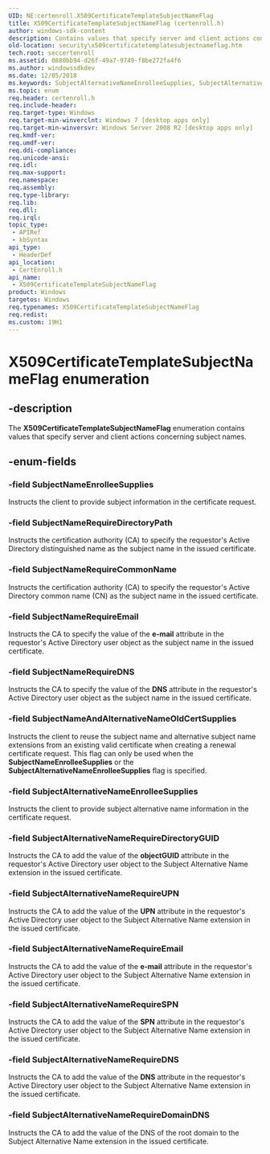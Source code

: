 ```yaml
---
UID: NE:certenroll.X509CertificateTemplateSubjectNameFlag
title: X509CertificateTemplateSubjectNameFlag (certenroll.h)
author: windows-sdk-content
description: Contains values that specify server and client actions concerning subject names.
old-location: security\x509certificatetemplatesubjectnameflag.htm
tech.root: seccertenroll
ms.assetid: 0880bb94-d26f-49a7-9749-f8be272fa4f6
ms.author: windowssdkdev
ms.date: 12/05/2018
ms.keywords: SubjectAlternativeNameEnrolleeSupplies, SubjectAlternativeNameRequireDNS, SubjectAlternativeNameRequireDirectoryGUID, SubjectAlternativeNameRequireDomainDNS, SubjectAlternativeNameRequireEmail, SubjectAlternativeNameRequireSPN, SubjectAlternativeNameRequireUPN, SubjectNameAndAlternativeNameOldCertSupplies, SubjectNameEnrolleeSupplies, SubjectNameRequireCommonName, SubjectNameRequireDNS, SubjectNameRequireDirectoryPath, SubjectNameRequireEmail, X509CertificateTemplateSubjectNameFlag, X509CertificateTemplateSubjectNameFlag enumeration [Security], certenroll/SubjectAlternativeNameEnrolleeSupplies, certenroll/SubjectAlternativeNameRequireDNS, certenroll/SubjectAlternativeNameRequireDirectoryGUID, certenroll/SubjectAlternativeNameRequireDomainDNS, certenroll/SubjectAlternativeNameRequireEmail, certenroll/SubjectAlternativeNameRequireSPN, certenroll/SubjectAlternativeNameRequireUPN, certenroll/SubjectNameAndAlternativeNameOldCertSupplies, certenroll/SubjectNameEnrolleeSupplies, certenroll/SubjectNameRequireCommonName, certenroll/SubjectNameRequireDNS, certenroll/SubjectNameRequireDirectoryPath, certenroll/SubjectNameRequireEmail, certenroll/X509CertificateTemplateSubjectNameFlag, security.x509certificatetemplatesubjectnameflag
ms.topic: enum
req.header: certenroll.h
req.include-header: 
req.target-type: Windows
req.target-min-winverclnt: Windows 7 [desktop apps only]
req.target-min-winversvr: Windows Server 2008 R2 [desktop apps only]
req.kmdf-ver: 
req.umdf-ver: 
req.ddi-compliance: 
req.unicode-ansi: 
req.idl: 
req.max-support: 
req.namespace: 
req.assembly: 
req.type-library: 
req.lib: 
req.dll: 
req.irql: 
topic_type:
 - APIRef
 - kbSyntax
api_type:
 - HeaderDef
api_location:
 - CertEnroll.h
api_name:
 - X509CertificateTemplateSubjectNameFlag
product: Windows
targetos: Windows
req.typenames: X509CertificateTemplateSubjectNameFlag
req.redist: 
ms.custom: 19H1
---
```


# X509CertificateTemplateSubjectNameFlag enumeration


## -description


The <b>X509CertificateTemplateSubjectNameFlag</b> enumeration contains values that specify server and client actions concerning subject names.


## -enum-fields




### -field SubjectNameEnrolleeSupplies

Instructs the client to provide subject information in the certificate request.


### -field SubjectNameRequireDirectoryPath

Instructs the certification authority (CA) to specify the requestor's Active Directory distinguished name as the subject name in the issued certificate.


### -field SubjectNameRequireCommonName

Instructs the certification authority (CA) to specify the requestor's Active Directory common name (CN) as the subject name in the issued certificate.


### -field SubjectNameRequireEmail

Instructs the CA to specify the value of the <b>e-mail</b> attribute in the requestor's Active Directory user object as the subject name in the issued certificate.


### -field SubjectNameRequireDNS

Instructs the CA to specify the value of the <b>DNS</b> attribute in the requestor's Active Directory user object as the subject name in the issued certificate.


### -field SubjectNameAndAlternativeNameOldCertSupplies

Instructs the client to reuse the subject name and alternative subject name extensions from an existing valid certificate when creating a renewal certificate request.  This flag can only be used when the <b>SubjectNameEnrolleeSupplies</b> or the <b>SubjectAlternativeNameEnrolleeSupplies</b> flag is specified.


### -field SubjectAlternativeNameEnrolleeSupplies

Instructs the client to provide subject alternative name information in the certificate request.


### -field SubjectAlternativeNameRequireDirectoryGUID

Instructs the CA to add the value of the <b>objectGUID </b> attribute in the requestor's Active Directory user object to the Subject Alternative Name extension in the issued certificate.


### -field SubjectAlternativeNameRequireUPN

Instructs the CA to add the value of the <b>UPN</b> attribute in the requestor's Active Directory user object to the Subject Alternative Name extension in the issued certificate.


### -field SubjectAlternativeNameRequireEmail

Instructs the CA to add the value of the <b>e-mail</b> attribute in the requestor's Active Directory user object to the Subject Alternative Name extension in the issued certificate.


### -field SubjectAlternativeNameRequireSPN

Instructs the CA to add the value of the <b>SPN</b> attribute in the requestor's Active Directory user object to the Subject Alternative Name extension in the issued certificate.


### -field SubjectAlternativeNameRequireDNS

Instructs the CA to add the value of the <b>DNS</b> attribute in the requestor's Active Directory user object to the Subject Alternative Name extension  in the issued certificate.


### -field SubjectAlternativeNameRequireDomainDNS

Instructs the CA to add the value of the DNS of the root domain to the Subject Alternative Name extension  in the issued certificate.

